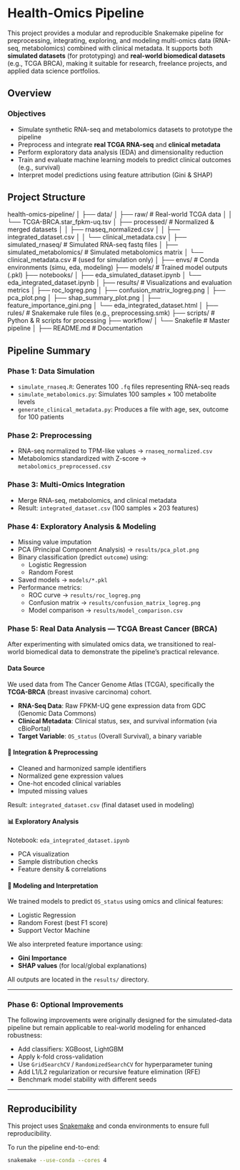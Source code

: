 # Health-Omics Pipeline

This project provides a modular and reproducible Snakemake pipeline for preprocessing, integrating, exploring, and modeling multi-omics data (RNA-seq, metabolomics) combined with clinical metadata. It supports both **simulated datasets** (for prototyping) and **real-world biomedical datasets** (e.g., TCGA BRCA), making it suitable for research, freelance projects, and applied data science portfolios.

## Overview

### Objectives

- Simulate synthetic RNA-seq and metabolomics datasets to prototype the pipeline
- Preprocess and integrate **real TCGA RNA-seq** and **clinical metadata**
- Perform exploratory data analysis (EDA) and dimensionality reduction
- Train and evaluate machine learning models to predict clinical outcomes (e.g., survival)
- Interpret model predictions using feature attribution (Gini & SHAP)

## Project Structure

health-omics-pipeline/
│
├── data/
│ ├── raw/ # Real-world TCGA data
│ │ └── TCGA-BRCA.star_fpkm-uq.tsv
│ ├── processed/ # Normalized & merged datasets
│ │ ├── rnaseq_normalized.csv
│ │ ├── integrated_dataset.csv
│ │ └── clinical_metadata.csv
│ ├── simulated_rnaseq/ # Simulated RNA-seq fastq files
│ ├── simulated_metabolomics/ # Simulated metabolomics matrix
│ └── clinical_metadata.csv # (used for simulation only)
│
├── envs/ # Conda environments (simu, eda, modeling)
├── models/ # Trained model outputs (.pkl)
├── notebooks/
│ ├── eda_simulated_dataset.ipynb
│ └── eda_integrated_dataset.ipynb
│
├── results/ # Visualizations and evaluation metrics
│ ├── roc_logreg.png
│ ├── confusion_matrix_logreg.png
│ ├── pca_plot.png
│ ├── shap_summary_plot.png
│ ├── feature_importance_gini.png
│ └── eda_integrated_dataset.html
│
├── rules/ # Snakemake rule files (e.g., preprocessing.smk)
├── scripts/ # Python & R scripts for processing
├── workflow/
│ └── Snakefile # Master pipeline
│
├── README.md # Documentation


## Pipeline Summary

### Phase 1: Data Simulation

- `simulate_rnaseq.R`: Generates 100 `.fq` files representing RNA-seq reads
- `simulate_metabolomics.py`: Simulates 100 samples × 100 metabolite levels
- `generate_clinical_metadata.py`: Produces a file with age, sex, outcome for 100 patients

### Phase 2: Preprocessing

- RNA-seq normalized to TPM-like values → `rnaseq_normalized.csv`
- Metabolomics standardized with Z-score → `metabolomics_preprocessed.csv`

### Phase 3: Multi-Omics Integration

- Merge RNA-seq, metabolomics, and clinical metadata
- Result: `integrated_dataset.csv` (100 samples × 203 features)

### Phase 4: Exploratory Analysis & Modeling

- Missing value imputation
- PCA (Principal Component Analysis) → `results/pca_plot.png`
- Binary classification (predict `outcome`) using:
  - Logistic Regression
  - Random Forest
- Saved models → `models/*.pkl`
- Performance metrics:
  - ROC curve → `results/roc_logreg.png`
  - Confusion matrix → `results/confusion_matrix_logreg.png`
  - Model comparison → `results/model_comparison.csv`
  
  
### Phase 5: Real Data Analysis — TCGA Breast Cancer (BRCA)

After experimenting with simulated omics data, we transitioned to real-world biomedical data to demonstrate the pipeline’s practical relevance.

#### Data Source
We used data from The Cancer Genome Atlas (TCGA), specifically the **TCGA-BRCA** (breast invasive carcinoma) cohort.

- **RNA-Seq Data**: Raw FPKM-UQ gene expression data from GDC (Genomic Data Commons)
- **Clinical Metadata**: Clinical status, sex, and survival information (via cBioPortal)
- **Target Variable**: `OS_status` (Overall Survival), a binary variable

#### 🔧 Integration & Preprocessing
- Cleaned and harmonized sample identifiers
- Normalized gene expression values
- One-hot encoded clinical variables
- Imputed missing values

Result: `integrated_dataset.csv` (final dataset used in modeling)

#### 📊 Exploratory Analysis
Notebook: `eda_integrated_dataset.ipynb`

- PCA visualization
- Sample distribution checks
- Feature density & correlations

#### 🤖 Modeling and Interpretation
We trained models to predict `OS_status` using omics and clinical features:

- Logistic Regression
- Random Forest (best F1 score)
- Support Vector Machine

We also interpreted feature importance using:

- **Gini Importance**
- **SHAP values** (for local/global explanations)

All outputs are located in the `results/` directory.

---

### Phase 6: Optional Improvements

The following improvements were originally designed for the simulated-data pipeline but remain applicable to real-world modeling for enhanced robustness:

- Add classifiers: XGBoost, LightGBM
- Apply k-fold cross-validation
- Use `GridSearchCV` / `RandomizedSearchCV` for hyperparameter tuning
- Add L1/L2 regularization or recursive feature elimination (RFE)
- Benchmark model stability with different seeds

---

## Reproducibility

This project uses [Snakemake](https://snakemake.readthedocs.io) and conda environments to ensure full reproducibility.

To run the pipeline end-to-end:

```bash
snakemake --use-conda --cores 4

